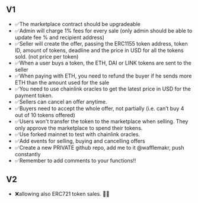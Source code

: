 ## V1

- ✅The marketplace contract should be upgradeable
- ✅Admin will charge 1% fees for every sale (only admin should be able to update fee % and recipient address)
- ✅Seller will create the offer, passing the ERC1155 token address, token ID, amount of tokens, deadline and the price in USD for all the tokens sold. (not price per token)
- ✅When a user buys a token, the ETH, DAI or LINK tokens are sent to the seller
- ✅When paying with ETH, you need to refund the buyer if he sends more ETH than the amount used for the sale
- ✅You need to use chainlink oracles to get the latest price in USD for the payment token.
- ✅Sellers can cancel an offer anytime.
- ✅Buyers need to accept the whole offer, not partially (i.e. can’t buy 4 out of 10 tokens offered)
- ✅Users won't transfer the token to the marketplace when selling. They only approve the marketplace to spend their tokens.
- ✅Use forked mainnet to test with chainlink oracles.
- ✅Add events for selling, buying and cancelling offers
- ✅Create a new PRIVATE github repo, add me to it @wafflemakr, push constantly
- ✅Remember to add comments to your functions!!

## V2

- ❌allowing also ERC721 token sales. 👍🏻